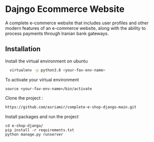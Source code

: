
# Dajngo Ecommerce Website

A complete e-commerce website that includes user profiles and other modern features of an e-commerce website, along with the ability to process payments through Iranian bank gateways.


 

## Installation

Install the virtual environment on ubuntu

```bash
  virtualenv -p python3.8 <your-fav-env-name>
```
To activate your virtual environment

```
source <your-fav-env-name>/bin/activate
```

Clone the project :

```bash
https://github.com/asriamir/complete-e-shop-django-main.git
```

Install packages and run the project

```
cd e-shop-django/
pip install -r requirements.txt
python manage.py runserver
```
